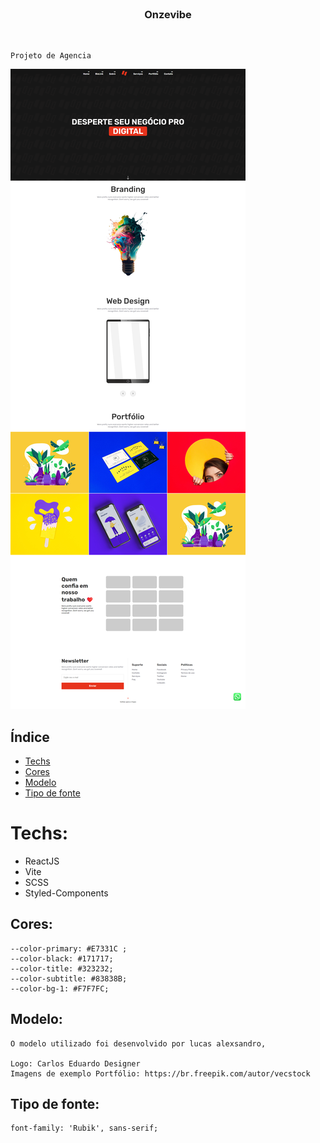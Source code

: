 <br />
<p align="center">
  <h3 align="center">Onzevibe</h3>
 <br />
  <p align="center">

    Projeto de Agencia

  </p>
</p>

![Preview page onzevibe](/preview.png)

## Índice

- [Techs](#techs)
- [Cores](#cores)
- [Modelo](#modelo)
- [Tipo de fonte](#tipo-de-fonte)

# Techs:

- ReactJS
- Vite
- SCSS
- Styled-Components

## Cores:

    --color-primary: #E7331C ;
    --color-black: #171717;
    --color-title: #323232;
    --color-subtitle: #83838B;
    --color-bg-1: #F7F7FC;


## Modelo:

    O modelo utilizado foi desenvolvido por lucas alexsandro, 

    Logo: Carlos Eduardo Designer
    Imagens de exemplo Portfólio: https://br.freepik.com/autor/vecstock 

## Tipo de fonte:

    font-family: 'Rubik', sans-serif;
